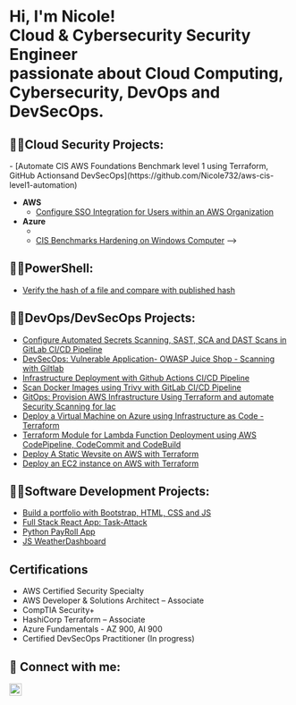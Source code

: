 <h1>Hi, I'm Nicole! <br/>Cloud & Cybersecurity Security Engineer </br>passionate about Cloud Computing, Cybersecurity, DevOps and DevSecOps.</h1>

 
 <h2>👨‍💻Cloud Security Projects:</h2>
 - [Automate CIS AWS Foundations Benchmark level 1 using Terraform, GitHub Actionsand DevSecOps](https://github.com/Nicole732/aws-cis-level1-automation)

- <b>AWS</b>
  - [Configure SSO Integration for Users within an AWS Organization]() 
- <b>Azure</b>
  - []()
  - [CIS Benchmarks Hardening on Windows Computer](https://github.com/Nicole732/cisbenchmarksca-windows)
  -->
<h2>👨‍💻PowerShell:</h2>

- [Verify the hash of a file and compare with published hash](https://github.com/Nicole732/powershell/blob/main/verifyChecksum.ps1)


<h2>👨‍💻DevOps/DevSecOps Projects:</h2>

-  [Configure Automated Secrets Scanning, SAST, SCA and DAST Scans in GitLab CI/CD Pipeline](https://github.com/Nicole732/devsecops-sast-dast-gitlab-cicd)
-  [DevSecOps: Vulnerable Application- OWASP Juice Shop - Scanning with Giltlab](https://github.com/Nicole732/devsecops-sast-cicd-gitlab)
-  [Infrastructure Deployment with Github Actions CI/CD Pipeline](https://github.com/Nicole732/iac-devsecops-githubactions/tree/main)
-  [Scan Docker Images using Trivy with GitLab CI/CD Pipeline](https://github.com/Nicole732/docker-image-scan-gitlabcicd)
-  [GitOps: Provision AWS Infrastructure Using Terraform and automate Security Scanning for Iac](https://github.com/Nicole732/iac-gitops-aws-terraform-gitlab)
-  [Deploy a Virtual Machine on Azure using Infrastructure as Code - Terraform](https://github.com/Nicole732/azure-vm-terraform)
-  [Terraform Module for Lambda Function Deployment using AWS CodePipeline, CodeCommit and CodeBuild](https://github.com/Nicole732/devops-aws-cicd-pipeline-terraform)
-  [Deploy A Static Wevsite on AWS with  Terraform](https://github.com/Nicole732/aws-terraform-website)
-  [Deploy an EC2 instance on AWS with Terraform](https://github.com/Nicole732/aws-ec2-terraform)
   

<h2>👨‍💻Software Development Projects:</h2>

- [Build a portfolio with  Bootstrap, HTML, CSS and JS](https://github.com/Nicole732/portfolio2023)
- [Full Stack React App: Task-Attack](https://github.com/Nicole732/Task-Attack)
- [Python PayRoll App](https://github.com/Nicole732/pythonpayroll)
- [JS WeatherDashboard](https://github.com/Nicole732/WeatherDashboard)

<h2>Certifications</h2>

- AWS Certified Security Specialty 
- AWS Developer & Solutions Architect – Associate 
- CompTIA Security+
- HashiCorp Terraform – Associate 
- Azure Fundamentals - AZ 900, AI 900 
- Certified DevSecOps Practitioner (In progress)  
  
<h2> 🤳 Connect with me:</h2>

[<img align="left" alt="NicoleK | LinkedIn" width="22px" src="https://cdn.jsdelivr.net/npm/simple-icons@v3/icons/linkedin.svg" />](https://www.linkedin.com/in/ntakam/)
